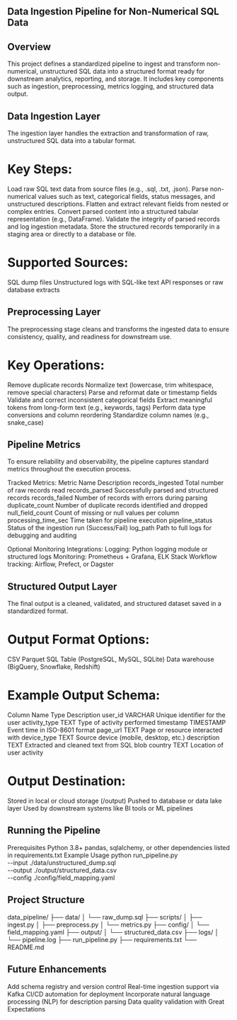 ## Data Ingestion Pipeline for Non-Numerical SQL Data ##

## Overview ##

This project defines a standardized pipeline to ingest and transform non-numerical, unstructured SQL data into a structured format ready for downstream analytics, reporting, and storage. It includes key components such as ingestion, preprocessing, metrics logging, and structured data output.

## Data Ingestion Layer ##

The ingestion layer handles the extraction and transformation of raw, unstructured SQL data into a tabular format.
# Key Steps:
Load raw SQL text data from source files (e.g., .sql, .txt, .json).
Parse non-numerical values such as text, categorical fields, status messages, and unstructured descriptions.
Flatten and extract relevant fields from nested or complex entries.
Convert parsed content into a structured tabular representation (e.g., DataFrame).
Validate the integrity of parsed records and log ingestion metadata.
Store the structured records temporarily in a staging area or directly to a database or file.
# Supported Sources:
SQL dump files
Unstructured logs with SQL-like text
API responses or raw database extracts

## Preprocessing Layer ##

The preprocessing stage cleans and transforms the ingested data to ensure consistency, quality, and readiness for downstream use.

# Key Operations:
Remove duplicate records
Normalize text (lowercase, trim whitespace, remove special characters)
Parse and reformat date or timestamp fields
Validate and correct inconsistent categorical fields
Extract meaningful tokens from long-form text (e.g., keywords, tags)
Perform data type conversions and column reordering
Standardize column names (e.g., snake_case)

## Pipeline Metrics ##

To ensure reliability and observability, the pipeline captures standard metrics throughout the execution process.

Tracked Metrics:
Metric Name	           Description
records_ingested	      Total number of raw records read
records_parsed	        Successfully parsed and structured records
records_failed	        Number of records with errors during parsing
duplicate_count	        Number of duplicate records identified and dropped
null_field_count	       Count of missing or null values per column
processing_time_sec	    Time taken for pipeline execution
pipeline_status	         Status of the ingestion run (Success/Fail)
log_path	               Path to full logs for debugging and auditing

Optional Monitoring Integrations:
Logging: Python logging module or structured logs
Monitoring: Prometheus + Grafana, ELK Stack
Workflow tracking: Airflow, Prefect, or Dagster

## Structured Output Layer ## 

The final output is a cleaned, validated, and structured dataset saved in a standardized format.

# Output Format Options:
CSV
Parquet
SQL Table (PostgreSQL, MySQL, SQLite)
Data warehouse (BigQuery, Snowflake, Redshift)

# Example Output Schema:
Column Name	Type	        Description
user_id	VARCHAR	Unique          identifier for the user
activity_type	TEXT	        Type of activity performed
timestamp	TIMESTAMP	Event time in ISO-8601 format
page_url	TEXT	        Page or resource interacted with
device_type	TEXT	        Source device (mobile, desktop, etc.)
description	TEXT	        Extracted and cleaned text from SQL blob
country	        TEXT	        Location of user activity

# Output Destination:
Stored in local or cloud storage (/output)
Pushed to database or data lake layer
Used by downstream systems like BI tools or ML pipelines

## Running the Pipeline ##

Prerequisites
Python 3.8+
pandas, sqlalchemy, or other dependencies listed in requirements.txt
Example Usage
python run_pipeline.py \
  --input ./data/unstructured_dump.sql \
  --output ./output/structured_data.csv \
  --config ./config/field_mapping.yaml
  
## Project Structure ##

data_pipeline/
├── data/
│   └── raw_dump.sql
├── scripts/
│   ├── ingest.py
│   ├── preprocess.py
│   └── metrics.py
├── config/
│   └── field_mapping.yaml
├── output/
│   └── structured_data.csv
├── logs/
│   └── pipeline.log
├── run_pipeline.py
├── requirements.txt
└── README.md


## Future Enhancements ##

Add schema registry and version control
Real-time ingestion support via Kafka
CI/CD automation for deployment
Incorporate natural language processing (NLP) for description parsing
Data quality validation with Great Expectations
